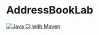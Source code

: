 # AddressBookLab
[![Java CI with Maven](https://github.com/Joseph-ctrl7/AddressBookLab/actions/workflows/maven.yml/badge.svg)](https://github.com/Joseph-ctrl7/AddressBookLab/actions/workflows/maven.yml)
